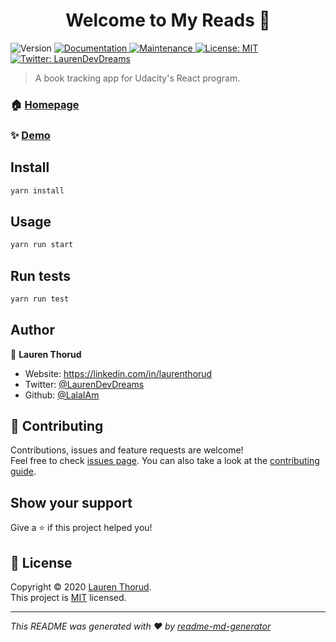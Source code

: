 <h1 align="center">Welcome to My Reads 👋</h1>
<p>
  <img alt="Version" src="https://img.shields.io/badge/version-1.0.0-blue.svg?cacheSeconds=2592000" />
  <a href="https://github.com/LalaIAm/MyReads#readme" target="_blank">
    <img alt="Documentation" src="https://img.shields.io/badge/documentation-yes-brightgreen.svg" />
  </a>
  <a href="https://github.com/LalaIAm/MyReads/graphs/commit-activity" target="_blank">
    <img alt="Maintenance" src="https://img.shields.io/badge/Maintained%3F-yes-green.svg" />
  </a>
  <a href="https://github.com/LalaIAm/MyReads/blob/master/LICENSE" target="_blank">
    <img alt="License: MIT" src="https://img.shields.io/github/license/LalaIAm/MyReads" />
  </a>
  <a href="https://twitter.com/LaurenDevDreams" target="_blank">
    <img alt="Twitter: LaurenDevDreams" src="https://img.shields.io/twitter/follow/LaurenDevDreams.svg?style=social" />
  </a>
</p>

> A book tracking app for Udacity's React program.

### 🏠 [Homepage](https://github.com/LalaIAm/MyReads#readme)

### ✨ [Demo](https://LalaIAm.github.io/MyReads)

## Install

```sh
yarn install
```

## Usage

```sh
yarn run start
```

## Run tests

```sh
yarn run test
```

## Author

👤 **Lauren Thorud**

* Website: https://linkedin.com/in/laurenthorud
* Twitter: [@LaurenDevDreams](https://twitter.com/LaurenDevDreams)
* Github: [@LalaIAm](https://github.com/LalaIAm)

## 🤝 Contributing

Contributions, issues and feature requests are welcome!<br />Feel free to check [issues page](https://github.com/LalaIAm/MyReads/issues). You can also take a look at the [contributing guide](https://github.com/LalaIAm/MyReads/blob/master/CONTRIBUTING.md).

## Show your support

Give a ⭐️ if this project helped you!

## 📝 License

Copyright © 2020 [Lauren Thorud](https://github.com/LalaIAm).<br />
This project is [MIT](https://github.com/LalaIAm/MyReads/blob/master/LICENSE) licensed.

***
_This README was generated with ❤️ by [readme-md-generator](https://github.com/kefranabg/readme-md-generator)_